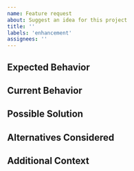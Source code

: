 ```yaml
---
name: Feature request
about: Suggest an idea for this project
title: ''
labels: 'enhancement'
assignees: ''
---
```


<!--- Provide a general summary of the feature request in the Title above -->

## Expected Behavior

<!--- A clear and concise description of what you want to happen -->

## Current Behavior

<!--- Explain the difference from current behavior -->

## Possible Solution

<!--- Suggest ideas of how to implement the addition or change -->

## Alternatives Considered

<!--- A clear and concise description of any alternative solutions or features you've considered -->

## Additional Context

<!--- Add any other context or screenshots about the feature request here. -->

